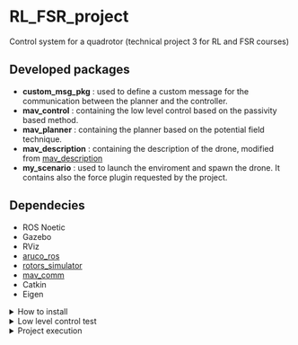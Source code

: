 # RL_FSR_project

Control system for a quadrotor (technical project 3 for RL and FSR courses)

## Developed packages

- **custom_msg_pkg** : used to define a custom message for the communication between the planner and the controller.
- **mav_control** : containing the low level control based on the passivity based method.
- **mav_planner** : containing the planner based on the potential field technique.
- **mav_description** : containing the description of the drone, modified from [mav_description](https://github.com/rl2021/mav_description.git)
- **my_scenario** : used to launch the enviroment and spawn the drone. It contains also the force plugin requested by the project.

## Dependecies

- ROS Noetic
- Gazebo
- RViz
- [aruco_ros](https://github.com/pal-robotics/aruco_ros)
- [rotors_simulator](https://github.com/ethz-asl/rotors_simulator)
- [mav_comm](https://github.com/ethz-asl/mav_comm)
- Catkin
- Eigen


<details>
  <summary>How to install</summary>

Create a catkin workspace and clone the repositories in the src folder: 

```bash
$ cd [path to workspace]/src
$ git clone https://github.com/PasqualeMarra/RL_FSR_project.git
$ git clone https://github.com/rl2021/aruco_ros.git
$ git clone https://github.com/jocacace/px4_gazebo_standalone.git
$ git clone https://github.com/ethz-asl/rotors_simulator.git
$ git clone https://github.com/ethz-asl/mav_comm.git
$ cd ..
$ catkin_make
$ echo "source ~/catkin_ws/devel/setup.bash" >> ~/.bashrc
$ source ~/.bashrc
```
  ## Note
  Compiling this repository you will generate the shared library: libmy_force_plugin.so. Including this plugin in your UAV model, you can apply on the UAV a force of 1 N directed along the x direction of the world frame.  
</details>

<details>
  <summary>Low level control test</summary>

- Launch the scenario and spawn the drone:
```bash
$ roslaunch my_scenario my_scenario.launch
```
- Launch the low level controller:
```bash
$ roslaunch mav_control mav_control.launch
```

Now you can publish the desired trajectory on the topic _/planner_des_:
```bash
$ rostopic pub /planner_des custom_msg_pkg/planner_msg
```
Note: take advantage of the auto-completion by means of the tab key if you want to publish only a desired pose. The reference frame is world NED.

</details>

<details>
  <summary>Project execution</summary>


- Launch the scenario and spawn the drone:
```bash
$ roslaunch my_scenario my_scenario.launch
``` 
- Launch the low level controller and the planner:
```bash
$ roslaunch mav_planner mav_planner.launch
``` 
You will see the drone reaching a predefined set of waypoints, adjusting its trajectory on the base of the surrounding enviroment.

</details>
